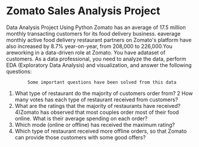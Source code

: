# Zomato Sales Analysis Project
Data Analysis Project Using Python
Zomato has an average of 17.5 million monthly transacting customers for its food delivery business. eaverage monthly active food delivery restaurant partners on Zomato's platform have also increased by 8.7% year-on-year, from 208,000 to 226,000.You areworking in a data-driven role at Zomato. You have adataset of customers. As a data professional, you need to analyze the data, perform EDA (Exploratory Data Analysis) and visualization, and answer the following questions:

            Some important questions have been solved from this data
1) What type of restaurant do the majority of customers order from?
2 How many votes has each type of restaurant received from customers?
3) What are the ratings that the majority of restaurants have received?
4)Zomato has observed that most couples order most of their food online. What is their average spending on each order?
5) Which mode (online or offline) has received the maximum rating?
6) Which type of restaurant received more offline orders, so that Zomato can provide those customers with some good offers?
